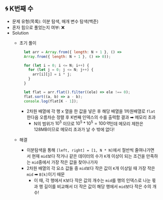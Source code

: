 ## 🌀 K번째 수

- 문제 유형(목록): 이분 탐색, 매개 변수 탐색(백준)
- 혼자 힘으로 풀었는지 여부: ❌
- Solution
  - 초기 풀이

    ```js
      let arr = Array.from({ length: N + 1 }, () =>
      Array.from({ length: N + 1 }, () => 0));

      for (let i = 0; i <= N; i++) {
        for (let j = 0; j <= N; j++) {
          arr[i][j] = i * j;
        }
      }

      let flat = arr.flat().filter((ele) => ele !== 0);
      flat.sort((a, b) => a - b);
      console.log(flat[K - 1]);
    ```

    - 2차원 배열에 각 행 x 열을 한 값을 넣은 후 해당 배열을 1차원배열로 `flat` 한다음 오름차순 정렬 후 K번째 인덱스의 수를 출력함
    결과 ➡︎ 메모리 초과
      - N의 범위가 $10^5$ 이므로 $10^5 * 10 ^5 = 100억$인데 메모리 제한은 128MB이므로 메모리 초과가 날 수 밖에 없다!

  - 해결
    - 이분탐색을 통해 `[left, right] = [1, N * N]`에서 절반씩 줄여나가면서 현재 `mid`보다 작거나 같은 데이터의 수가 `K`개 이상이 되는 조건을 만족하는 `mid`중에서 가장 작은 값을 찾아나가자
    - 2차원 배열의 각 요소 값들 중 `mid`보다 작은 값이 `K`개 이상일 때 가장 작은 `mid` ➡︎ `B[k]`이기 때문
      - 이 때, 각 행에서 `K`보다 작은 값의 개수는 `mid`를 행의 인덱스로 나눈 몫과 행 길이를 비교해서 더 작은 값이 해당 행에서 `mid`보다 작은 수의 개수!
